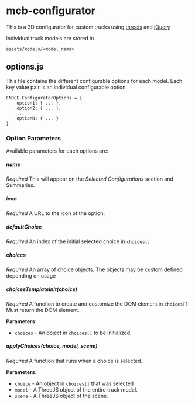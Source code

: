 # mcb-configurator
This is a 3D configurator for custom trucks using [threejs](https://threejs.org/) and [jQuery](https://jquery.com/)


Individual truck models are stored in
```
assets/models/<model_name>
```


## options.js
This file contains the different configurable options for each model. Each key value pair is an individual configurable option.

```
CNDCE.ConfiguratorOptions = {
	option1: { ... },
	option2: { ... },
	...
	optionN: { ... }
}

```


### Option Parameters
Available parameters for each options are:

##### name
*Required*
This will appear on the *Selected Configurations* section and Summaries.

##### icon
*Required*
A URL to the icon of the option.

##### defaultChoice
*Required*
An index of the initial selected choice in `choices[]`

##### choices
*Required*
An array of choice objects. The objects may be custom defined depending on usage

##### choicesTemplateInit(choice)
*Required*
A function to create and customize the DOM element in `choices[]`. Must return the DOM element.

**Parameters:**
- `choices` - An object in `choices[]` to be initialized.


##### applyChoices(choice, model, scene)
*Required*
A function that runs when a choice is selected.

**Parameters:**
- `choice` - An object in `choices[]` that was selected
- `model` - A ThreeJS object of the entire truck model.
- `scene` - A ThreeJS object of the scene.
